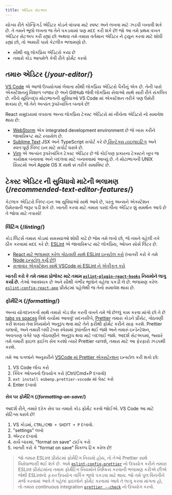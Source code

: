 ```yaml
---
title: એડિટર સેટઅપ
---
```


<Intro>

યોગ્ય રીતે કોન્ફિગર્ડ એડિટર કોડને વાંચવા માટે સ્પષ્ટ અને લખવા માટે ઝડપી બનાવી શકે છે. તે તમને ભૂલો લખતા જ તેને પકડવામાં પણ મદદ કરી શકે છે! જો આ તમે પ્રથમ વખત એડિટર સેટઅપ કરી રહ્યાં છો અથવા તમે તમારા વર્તમાન એડિટર ને ટ્યુન કરવા માટે શોધી રહ્યાં છો, તો અમારી પાસે કેટલીક ભલામણો છે.

</Intro>

<YouWillLearn>

* સૌથી વધુ લોકપ્રિય એડિટરો કયા છે
* તમારો કોડ આપમેળે કેવી રીતે ફોર્મેટ કરવો

</YouWillLearn>

## તમારુ એડિટર {/*your-editor*/}

[VS Code](https://code.visualstudio.com/) એ આજે ઉપયોગમાં લેવાતા સૌથી લોકપ્રિય એડિટરો પૈકીનું એક છે. તેની પાસે એક્સ્ટેંશનનું વિશાળ બજાર છે અને GitHub જેવી લોકપ્રિય સેવાઓ સાથે સારી રીતે સંકલિત છે. નીચે સૂચિબદ્ધ મોટાભાગની સુવિધાઓ VS Code માં એક્સ્ટેંશન તરીકે પણ ઉમેરી શકાય છે, જે તેને અત્યંત રૂપરેખાંકિત બનાવે છે!

React સમુદાયમાં વપરાતા અન્ય લોકપ્રિય ટેક્સ્ટ એડિટરો માં નીચેના એડિટરો નો સમાવેશ થાય છે:

* [WebStorm](https://www.jetbrains.com/webstorm/) એક integrated development environment છે જે ખાસ કરીને જાવાસ્ક્રિપ્ટ માટે રચાયેલ છે.
* [Sublime Text](https://www.sublimetext.com/) JSX અને TypeScript સપોર્ટ કરે છે,[સિન્ટેક્સ હાઇલાઇટિંગ](https://stackoverflow.com/a/70960574/458193) અને સ્વતઃપૂર્ણ બિલ્ટ ઇન માટે સપોર્ટ ધરાવે છે.
* [Vim](https://www.vim.org/) એ અત્યંત રૂપરેખાંકિત ટેક્સ્ટ એડિટર છે જે કોઈપણ પ્રકારના ટેક્સ્ટને ખૂબ જ કાર્યક્ષમ બનાવવા અને બદલવા માટે બનાવવામાં આવ્યું છે. તે મોટાભાગની UNIX સિસ્ટમો અને Apple OS X સાથે vi તરીકે સમાવિષ્ટ છે.

## ટેક્સ્ટ એડિટર ની સુવિધાવો માટેની ભલામણ {/*recommended-text-editor-features*/}

કેટલાક એડિટરો બિલ્ટ-ઇન આ સુવિધાઓ સાથે આવે છે, પરંતુ અન્યને એક્સ્ટેંશન ઉમેરવાની જરૂર પડી શકે છે. ખાતરી કરવા માટે તમારા પસંદગીના એડિટર શું સમર્થન આપે છે તે જોવા માટે તપાસો!

### લિંટિંગ {/*linting*/}

કોડ લિંટર્સ તમારા કોડમાં સમસ્યાઓ શોધી કાઢે છે જેમ તમે લખો છો, જે તમને વહેલી તકે ઠીક કરવામાં મદદ કરે છે. [ESLint](https://eslint.org/) એ જાવાસ્ક્રિપ્ટ માટે લોકપ્રિય, ઓપન સોર્સ લિંટર છે. 

* [React માટે ભલામણ કરેલ ગોઠવણી સાથે ESLint ઇન્સ્ટોલ કરો](https://www.npmjs.com/package/eslint-config-react-app) (ખાતરી કરો કે તમે [Node ઇન્સ્ટોલ કર્યું છે!](https://nodejs.org/en/download/current/))
* [સત્તાવાર એક્સ્ટેંશન સાથે VSCode માં ESLint ને એકીકૃત કરો](https://marketplace.visualstudio.com/items?itemName=dbaeumer.vscode-eslint)

**ખાતરી કરો કે તમે તમારા પ્રોજેક્ટ માટે તમામ [`eslint-plugin-react-hooks`](https://www.npmjs.com/package/eslint-plugin-react-hooks) નિયમોને લાગુ કર્યા છે.** તેઓ આવશ્યક છે અને સૌથી ગંભીર ભૂલોને વહેલા પકડી લે છે. ભલામણ કરેલ [`eslint-config-react-app`](https://www.npmjs.com/package/eslint-config-react-app) પ્રીસેટમાં પહેલેથી જ તેનો સમાવેશ થાય છે.

### ફોર્મેટિંગ {/*formatting*/}

અન્ય યોગદાનકર્તા સાથે તમારો કોડ શેર કરતી વખતે તમે જે છેલ્લું કામ કરવા માંગો છો તે છે [tabs vs spaces](https://www.google.com/search?q=tabs+vs+spaces) વિશે ચર્ચામાં આવવું! સદનસીબે, [Prettier](https://prettier.io/) તમારા કોડને પ્રીસેટ, ગોઠવણી કરી શકાય તેવા નિયમોને અનુરૂપ થવા માટે તેને ફરીથી ફોર્મેટ કરીને સાફ કરશે. Prettier ચલાવો, અને તમારી બધી ટેબ્સ સ્પેસમાં રૂપાંતરિત થઈ જશે અને તમારું ઇન્ડેન્ટેશન, અવતરણ વગેરે પણ ગોઠવણીને અનુરૂપ થવા માટે બદલાઈ જશે. આદર્શ સેટઅપમાં, જ્યારે તમે તમારી ફાઇલ ફાઈલ સેવ કરશો ત્યારે Prettier ચાલશે, તમારા માટે આ ફેરફારો ઝડપથી કરશે.

તમે આ પગલાંને અનુસરીને [VSCode માં Prettier એક્સટેન્શન](https://marketplace.visualstudio.com/items?itemName=esbenp.prettier-vscode) ઇન્સ્ટોલ કરી શકો છો:

1. VS Code લોંચ કરો
2. ક્વિક ઓપનનો ઉપયોગ કરો (Ctrl/Cmd+P દબાવો)
3. `ext install esbenp.prettier-vscode` માં પેસ્ટ કરો
4. Enter દબાવો

#### સેવ પર ફોર્મેટિંગ {/*formatting-on-save*/}

આદર્શ રીતે, તમારે દરેક સેવ પર તમારો કોડ ફોર્મેટ કરવો જોઈએ. VS Code આ માટે સેટિંગ્સ ધરાવે છે!

1. VS કોડમાં, `CTRL/CMD + SHIFT + P` દબાવો.
2. "settings" લખો
3. એન્ટર દબાવો
4. સર્ચ બારમાં, "format on save" ટાઈપ કરો
5. ખાતરી કરો કે "format on save" વિકલ્પ ટિક કરેલ છે!

> જો તમારા ESLint પ્રીસેટમાં ફોર્મેટિંગ નિયમો હોય, તો તેઓ Prettier સાથે વિરોધાભાસી થઈ શકે છે. અમે [`eslint-config-prettier`](https://github.com/prettier/eslint-config-prettier) નો ઉપયોગ કરીને તમારા ESLint પ્રીસેટમાંના તમામ ફોર્મેટિંગ નિયમોને નિષ્ક્રિય કરવાની ભલામણ કરીએ છીએ જેથી ESLintનો *ફક્ત* ઉપયોગ તાર્કિક ભૂલો પકડવા માટે થાય. જો તમે પુલ વિનંતીને મર્જ કરવામાં આવે તે પહેલાં ફાઇલોને ફોર્મેટ કરવામાં આવે તે લાગુ કરવા માંગતા હો, તો તમારા continuous integration [`prettier --check`](https://prettier.io/docs/en/cli.html#--check) નો ઉપયોગ કરવો.
